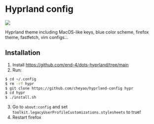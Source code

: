 # Hyprland config

![](https://cloud-4s2r89xke-hack-club-bot.vercel.app/0image.png)

Hyprland theme including MacOS-like keys, blue color scheme, firefox theme, fastfetch, vim configs...

## Installation
1. Install https://github.com/end-4/dots-hyprland/tree/main
2. Run:
```bash
$ cd ~/.config
$ rm -rf hypr
$ git clone https://github.com/cheyao/hyprland-config hypr
$ cd hypr 
$ ./install.sh
```
3. Go to `about:config`  and set `toolkit.legacyUserProfileCustomizations.stylesheets` to true!
4. Restart firefox
